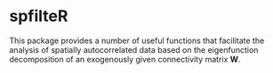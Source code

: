 # spfilteR

This package provides a number of useful functions that facilitate the analysis of spatially autocorrelated data based on the eigenfunction decomposition of an exogenously given connectivity matrix **W**.
